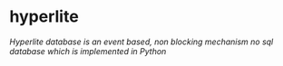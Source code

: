 # hyperlite
_Hyperlite database is an event based, non blocking mechanism no sql database which is implemented in Python_


